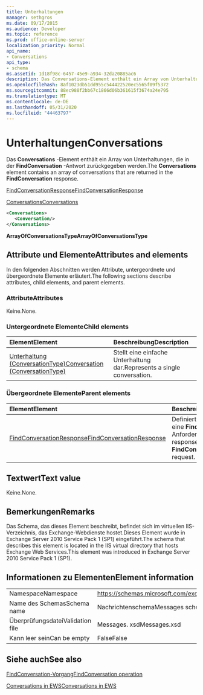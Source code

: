 ```yaml
---
title: Unterhaltungen
manager: sethgros
ms.date: 09/17/2015
ms.audience: Developer
ms.topic: reference
ms.prod: office-online-server
localization_priority: Normal
api_name:
- Conversations
api_type:
- schema
ms.assetid: 1d18f98c-6457-45e9-a934-32da20885ac6
description: Das Conversations-Element enthält ein Array von Unterhaltungen, die in der FindConversation-Antwort zurückgegeben werden.
ms.openlocfilehash: 8af1023db51dd955c544422520ec5565f09f5372
ms.sourcegitcommit: 88ec988f2bb67c1866d06b361615f3674a24e795
ms.translationtype: MT
ms.contentlocale: de-DE
ms.lasthandoff: 05/31/2020
ms.locfileid: "44463797"
---
```

# <a name="conversations"></a><span data-ttu-id="a421f-103">Unterhaltungen</span><span class="sxs-lookup"><span data-stu-id="a421f-103">Conversations</span></span>

<span data-ttu-id="a421f-104">Das **Conversations** -Element enthält ein Array von Unterhaltungen, die in der **FindConversation** -Antwort zurückgegeben werden.</span><span class="sxs-lookup"><span data-stu-id="a421f-104">The **Conversations** element contains an array of conversations that are returned in the **FindConversation** response.</span></span> 
  
[<span data-ttu-id="a421f-105">FindConversationResponse</span><span class="sxs-lookup"><span data-stu-id="a421f-105">FindConversationResponse</span></span>](findconversationresponse.md)
  
[<span data-ttu-id="a421f-106">Conversations</span><span class="sxs-lookup"><span data-stu-id="a421f-106">Conversations</span></span>](conversations-ex15websvcsotherref.md)
  
```xml
<Conversations>
   <Conversation/>
</Conversations>
```

 <span data-ttu-id="a421f-107">**ArrayOfConversationsType**</span><span class="sxs-lookup"><span data-stu-id="a421f-107">**ArrayOfConversationsType**</span></span>
## <a name="attributes-and-elements"></a><span data-ttu-id="a421f-108">Attribute und Elemente</span><span class="sxs-lookup"><span data-stu-id="a421f-108">Attributes and elements</span></span>

<span data-ttu-id="a421f-109">In den folgenden Abschnitten werden Attribute, untergeordnete und übergeordnete Elemente erläutert.</span><span class="sxs-lookup"><span data-stu-id="a421f-109">The following sections describe attributes, child elements, and parent elements.</span></span>
  
### <a name="attributes"></a><span data-ttu-id="a421f-110">Attribute</span><span class="sxs-lookup"><span data-stu-id="a421f-110">Attributes</span></span>

<span data-ttu-id="a421f-111">Keine.</span><span class="sxs-lookup"><span data-stu-id="a421f-111">None.</span></span>
  
### <a name="child-elements"></a><span data-ttu-id="a421f-112">Untergeordnete Elemente</span><span class="sxs-lookup"><span data-stu-id="a421f-112">Child elements</span></span>

|<span data-ttu-id="a421f-113">**Element**</span><span class="sxs-lookup"><span data-stu-id="a421f-113">**Element**</span></span>|<span data-ttu-id="a421f-114">**Beschreibung**</span><span class="sxs-lookup"><span data-stu-id="a421f-114">**Description**</span></span>|
|:-----|:-----|
|[<span data-ttu-id="a421f-115">Unterhaltung (ConversationType)</span><span class="sxs-lookup"><span data-stu-id="a421f-115">Conversation (ConversationType)</span></span>](conversation-conversationtype.md) <br/> |<span data-ttu-id="a421f-116">Stellt eine einfache Unterhaltung dar.</span><span class="sxs-lookup"><span data-stu-id="a421f-116">Represents a single conversation.</span></span>  <br/> |
   
### <a name="parent-elements"></a><span data-ttu-id="a421f-117">Übergeordnete Elemente</span><span class="sxs-lookup"><span data-stu-id="a421f-117">Parent elements</span></span>

|<span data-ttu-id="a421f-118">**Element**</span><span class="sxs-lookup"><span data-stu-id="a421f-118">**Element**</span></span>|<span data-ttu-id="a421f-119">**Beschreibung**</span><span class="sxs-lookup"><span data-stu-id="a421f-119">**Description**</span></span>|
|:-----|:-----|
|[<span data-ttu-id="a421f-120">FindConversationResponse</span><span class="sxs-lookup"><span data-stu-id="a421f-120">FindConversationResponse</span></span>](findconversationresponse.md) <br/> |<span data-ttu-id="a421f-121">Definiert eine Antwort auf eine **FindConversation** -Anforderung.</span><span class="sxs-lookup"><span data-stu-id="a421f-121">Defines a response to a **FindConversation** request.</span></span>  <br/> |
   
## <a name="text-value"></a><span data-ttu-id="a421f-122">Textwert</span><span class="sxs-lookup"><span data-stu-id="a421f-122">Text value</span></span>

<span data-ttu-id="a421f-123">Keine.</span><span class="sxs-lookup"><span data-stu-id="a421f-123">None.</span></span>
  
## <a name="remarks"></a><span data-ttu-id="a421f-124">Bemerkungen</span><span class="sxs-lookup"><span data-stu-id="a421f-124">Remarks</span></span>

<span data-ttu-id="a421f-125">Das Schema, das dieses Element beschreibt, befindet sich im virtuellen IIS-Verzeichnis, das Exchange-Webdienste hostet.Dieses Element wurde in Exchange Server 2010 Service Pack 1 (SP1) eingeführt.</span><span class="sxs-lookup"><span data-stu-id="a421f-125">The schema that describes this element is located in the IIS virtual directory that hosts Exchange Web Services.This element was introduced in Exchange Server 2010 Service Pack 1 (SP1).</span></span>
  
## <a name="element-information"></a><span data-ttu-id="a421f-126">Informationen zu Elementen</span><span class="sxs-lookup"><span data-stu-id="a421f-126">Element information</span></span>

|||
|:-----|:-----|
|<span data-ttu-id="a421f-127">Namespace</span><span class="sxs-lookup"><span data-stu-id="a421f-127">Namespace</span></span>  <br/> |https://schemas.microsoft.com/exchange/services/2006/messages  <br/> |
|<span data-ttu-id="a421f-128">Name des Schemas</span><span class="sxs-lookup"><span data-stu-id="a421f-128">Schema name</span></span>  <br/> |<span data-ttu-id="a421f-129">Nachrichtenschema</span><span class="sxs-lookup"><span data-stu-id="a421f-129">Messages schema</span></span>  <br/> |
|<span data-ttu-id="a421f-130">Überprüfungsdatei</span><span class="sxs-lookup"><span data-stu-id="a421f-130">Validation file</span></span>  <br/> |<span data-ttu-id="a421f-131">Messages. xsd</span><span class="sxs-lookup"><span data-stu-id="a421f-131">Messages.xsd</span></span>  <br/> |
|<span data-ttu-id="a421f-132">Kann leer sein</span><span class="sxs-lookup"><span data-stu-id="a421f-132">Can be empty</span></span>  <br/> |<span data-ttu-id="a421f-133">False</span><span class="sxs-lookup"><span data-stu-id="a421f-133">False</span></span>  <br/> |
   
## <a name="see-also"></a><span data-ttu-id="a421f-134">Siehe auch</span><span class="sxs-lookup"><span data-stu-id="a421f-134">See also</span></span>



[<span data-ttu-id="a421f-135">FindConversation-Vorgang</span><span class="sxs-lookup"><span data-stu-id="a421f-135">FindConversation operation</span></span>](findconversation-operation.md)


[<span data-ttu-id="a421f-136">Conversations in EWS</span><span class="sxs-lookup"><span data-stu-id="a421f-136">Conversations in EWS</span></span>](https://msdn.microsoft.com/library/91e64629-db6c-4c94-9dcb-d386232e8467%28Office.15%29.aspx)

